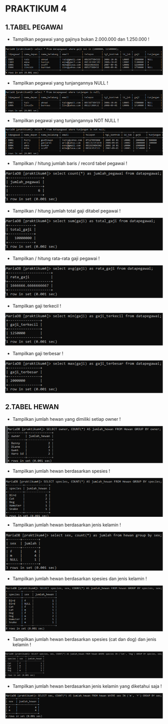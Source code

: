 # PRAKTIKUM 4

## 1.TABEL PEGAWAI

- Tampilkan pegawai yang gajinya bukan 2.000.000 dan 1.250.000 !

![foto1](ss1.png)

- Tampilkan pegawai yang tunjangannya NULL !

![foto2](ss2.png)

- Tampilkan pegawai yang tunjangannya NOT NULL !

![foto3](ss3.png)

- Tampilkan / hitung jumlah baris / record tabel pegawai !

![foto4](ss4.png)

- Tampilkan / hitung jumlah total gaji ditabel pegawai !

![foto5](ss5.png)

- Tampilkan / hitung rata-rata gaji pegawai !

![foto6](ss6.png)

- Tampilkan gaji terkecil !

![foto8](foto8.png)

- Tampilkan gaji terbesar !

![foto7](foto7.png)

## 2.TABEL HEWAN

- Tampilkan jumlah hewan yang dimiliki setiap owner !

![foto1b](foto1b.png)

- Tampilkan jumlah hewan berdasarkan spesies !

![foto2b](foto2b.png)

- Tampilkan jumlah hewan berdasarkan jenis kelamin !

![foto3b](foto3b.png)

- Tampilkan jumlah hewan berdasarkan spesies dan jenis kelamin !

![foto4b](foto4b.png)

- Tampilkan jumlah hewan berdasarkan spesies (cat dan dog) dan jenis kelamin !

![foto5b](foto5b.png)

- Tampilkan jumlah hewan berdasarkan jenis kelamin yang diketahui saja !

![foto6b](foto6b.png)
